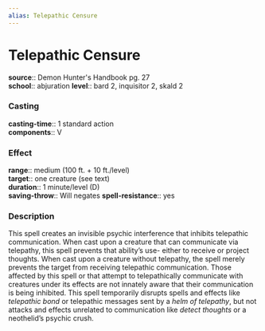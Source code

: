 ```yaml
---
alias: Telepathic Censure
---
```


# Telepathic Censure 

**source**:: Demon Hunter's Handbook pg. 27  
**school**:: abjuration
**level**:: bard 2, inquisitor 2, skald 2

### Casting 

**casting-time**:: 1 standard action  
**components**:: V

### Effect 

**range**:: medium (100 ft. + 10 ft./level)  
**target**:: one creature (see text)  
**duration**:: 1 minute/level (D)  
**saving-throw**:: Will negates
**spell-resistance**:: yes

### Description 

This spell creates an invisible psychic interference that inhibits telepathic communication. When cast upon a creature that can communicate via telepathy, this spell prevents that ability’s use- either to receive or project thoughts. When cast upon a creature without telepathy, the spell merely prevents the target from receiving telepathic communication. Those affected by this spell or that attempt to telepathically communicate with creatures under its effects are not innately aware that their communication is being inhibited. This spell temporarily disrupts spells and effects like *telepathic bond* or telepathic messages sent by a *helm of telepathy*, but not attacks and effects unrelated to communication like *detect thoughts* or a neothelid’s psychic crush.
